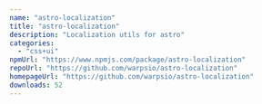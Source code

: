 ```yaml
---
name: "astro-localization"
title: "astro-localization"
description: "Localization utils for astro"
categories:
  - "css+ui"
npmUrl: "https://www.npmjs.com/package/astro-localization"
repoUrl: "https://github.com/warpsio/astro-localization"
homepageUrl: "https://github.com/warpsio/astro-localization"
downloads: 52
---
```

